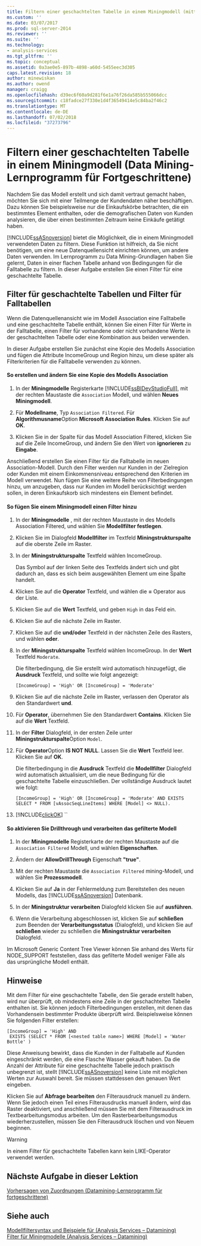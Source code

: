 ```yaml
---
title: Filtern einer geschachtelten Tabelle in einem Miningmodell (mittleres Datamining Tutorial) | Microsoft-Dokumentation
ms.custom: ''
ms.date: 03/07/2017
ms.prod: sql-server-2014
ms.reviewer: ''
ms.suite: ''
ms.technology:
- analysis-services
ms.tgt_pltfrm: ''
ms.topic: conceptual
ms.assetid: 0a3ae0e5-897b-4898-a60d-5455eec3d305
caps.latest.revision: 18
author: minewiskan
ms.author: owend
manager: craigg
ms.openlocfilehash: d39ec6f60a9d281f6e1a76f26da585b555066dcc
ms.sourcegitcommit: c18fadce27f330e1d4f36549414e5c84ba2f46c2
ms.translationtype: MT
ms.contentlocale: de-DE
ms.lasthandoff: 07/02/2018
ms.locfileid: "37273796"
---
```

# <a name="filtering-a-nested-table-in-a-mining-model-intermediate-data-mining-tutorial"></a>Filtern einer geschachtelten Tabelle in einem Miningmodell (Data Mining-Lernprogramm für Fortgeschrittene)
  Nachdem Sie das Modell erstellt und sich damit vertraut gemacht haben, möchten Sie sich mit einer Teilmenge der Kundendaten näher beschäftigen. Dazu können Sie beispielsweise nur die Einkaufskörbe betrachten, die ein bestimmtes Element enthalten, oder die demografischen Daten von Kunden analysieren, die über einen bestimmten Zeitraum keine Einkäufe getätigt haben.  
  
 [!INCLUDE[ssASnoversion](../includes/ssasnoversion-md.md)] bietet die Möglichkeit, die in einem Miningmodell verwendeten Daten zu filtern. Diese Funktion ist hilfreich, da Sie nicht benötigen, um eine neue Datenquellensicht einrichten können, um andere Daten verwenden. Im Lernprogramm zu Data Mining-Grundlagen haben Sie gelernt, Daten in einer flachen Tabelle anhand von Bedingungen für die Falltabelle zu filtern. In dieser Aufgabe erstellen Sie einen Filter für eine geschachtelte Tabelle.  
  
## <a name="filters-on-nested-vs-case-tables"></a>Filter für geschachtelte Tabellen und Filter für Falltabellen  
 Wenn die Datenquellenansicht wie im Modell Association eine Falltabelle und eine geschachtelte Tabelle enthält, können Sie einen Filter für Werte in der Falltabelle, einen Filter für vorhandene oder nicht vorhandene Werte in der geschachtelten Tabelle oder eine Kombination aus beiden verwenden.  
  
 In dieser Aufgabe erstellen Sie zunächst eine Kopie des Modells Association und fügen die Attribute IncomeGroup und Region hinzu, um diese später als Filterkriterien für die Falltabelle verwenden zu können.  
  
#### <a name="to-create-and-modify-a-copy-of-the-association-model"></a>So erstellen und ändern Sie eine Kopie des Modells Association  
  
1.  In der **Miningmodelle** Registerkarte [!INCLUDE[ssBIDevStudioFull](../includes/ssbidevstudiofull-md.md)], mit der rechten Maustaste die `Association` Modell, und wählen **Neues Miningmodell**.  
  
2.  Für **Modellname**, Typ `Association Filtered`. Für **Algorithmusname**Option **Microsoft Association Rules**. Klicken Sie auf **OK**.  
  
3.  Klicken Sie in der Spalte für das Modell Association Filtered, klicken Sie auf die Zeile IncomeGroup, und ändern Sie den Wert von **ignorieren** zu **Eingabe**.  
  
 Anschließend erstellen Sie einen Filter für die Falltabelle im neuen Association-Modell. Durch den Filter werden nur Kunden in der Zielregion oder Kunden mit einem Einkommensniveau entsprechend den Kriterien im Modell verwendet. Nun fügen Sie eine weitere Reihe von Filterbedingungen hinzu, um anzugeben, dass nur Kunden im Modell berücksichtigt werden sollen, in deren Einkaufskorb sich mindestens ein Element befindet.  
  
#### <a name="to-add-a-filter-to-a-mining-model"></a>So fügen Sie einem Miningmodell einen Filter hinzu  
  
1.  In der **Miningmodelle** , mit der rechten Maustaste in des Modells Association Filtered, und wählen Sie **Modellfilter festlegen**.  
  
2.  Klicken Sie im Dialogfeld **Modellfilter** im Textfeld **Miningstrukturspalte** auf die oberste Zeile im Raster.  
  
3.  In der **Miningstrukturspalte** Textfeld wählen IncomeGroup.  
  
     Das Symbol auf der linken Seite des Textfelds ändert sich und gibt dadurch an, dass es sich beim ausgewählten Element um eine Spalte handelt.  
  
4.  Klicken Sie auf die **Operator** Textfeld, und wählen die **=** Operator aus der Liste.  
  
5.  Klicken Sie auf die **Wert** Textfeld, und geben `High` in das Feld ein.  
  
6.  Klicken Sie auf die nächste Zeile im Raster.  
  
7.  Klicken Sie auf die **und/oder** Textfeld in der nächsten Zeile des Rasters, und wählen **oder**.  
  
8.  In der **Miningstrukturspalte** Textfeld wählen IncomeGroup. In der **Wert** Textfeld `Moderate`.  
  
     Die filterbedingung, die Sie erstellt wird automatisch hinzugefügt, die **Ausdruck** Textfeld, und sollte wie folgt angezeigt:  
  
     `[IncomeGroup] = 'High' OR [IncomeGroup] = 'Moderate'`  
  
9. Klicken Sie auf die nächste Zeile im Raster, verlassen den Operator als den Standardwert **und**.  
  
10. Für **Operator**, übernehmen Sie den Standardwert **Contains**. Klicken Sie auf die **Wert** Textfeld.  
  
11. In der **Filter** Dialogfeld, in der ersten Zeile unter **Miningstrukturspalte**Option `Model`.  
  
12. Für **Operator**Option **IS NOT NULL**. Lassen Sie die **Wert** Textfeld leer. Klicken Sie auf **OK**.  
  
     Die filterbedingung in die **Ausdruck** Textfeld die **Modellfilter** Dialogfeld wird automatisch aktualisiert, um die neue Bedingung für die geschachtelte Tabelle einzuschließen. Der vollständige Ausdruck lautet wie folgt:  
  
     `[IncomeGroup] = 'High' OR [IncomeGroup] = 'Moderate' AND EXISTS SELECT * FROM [vAssocSeqLineItems] WHERE [Model] <> NULL).`  
  
13. [!INCLUDE[clickOK](../includes/clickok-md.md)] ``  
  
#### <a name="to-enable-drillthrough-and-to-process-the-filtered-model"></a>So aktivieren Sie Drillthrough und verarbeiten das gefilterte Modell  
  
1.  In der **Miningmodelle** Registerkarte der rechten Maustaste auf die `Association Filtered` Modell, und wählen **Eigenschaften**.  
  
2.  Ändern der **AllowDrillThrough** Eigenschaft **"true"**.  
  
3.  Mit der rechten Maustaste die `Association Filtered` mining-Modell, und wählen Sie **Prozessmodell**.  
  
4.  Klicken Sie auf **Ja** in der Fehlermeldung zum Bereitstellen des neuen Modells, das [!INCLUDE[ssASnoversion](../includes/ssasnoversion-md.md)] Datenbank.  
  
5.  In der **Miningstruktur verarbeiten** Dialogfeld klicken Sie auf **ausführen**.  
  
6.  Wenn die Verarbeitung abgeschlossen ist, klicken Sie auf **schließen** zum Beenden der **Verarbeitungsstatus** (Dialogfeld), und klicken Sie auf **schließen** wieder zu schließen die **Miningstruktur verarbeiten**  Dialogfeld.  
  
 Im Microsoft Generic Content Tree Viewer können Sie anhand des Werts für NODE_SUPPORT feststellen, dass das gefilterte Modell weniger Fälle als das ursprüngliche Modell enthält.  
  
## <a name="remarks"></a>Hinweise  
 Mit dem Filter für eine geschachtelte Tabelle, den Sie gerade erstellt haben, wird nur überprüft, ob mindestens eine Zeile in der geschachtelten Tabelle enthalten ist. Sie können jedoch Filterbedingungen erstellen, mit denen das Vorhandensein bestimmter Produkte überprüft wird.  Beispielsweise können Sie folgenden Filter erstellen:  
  
```  
[IncomeGroup] = 'High' AND  
 EXISTS (SELECT * FROM [<nested table name>] WHERE [Model] = 'Water Bottle' )   
```  
  
 Diese Anweisung bewirkt, dass die Kunden in der Falltabelle auf Kunden eingeschränkt werden, die eine Flasche Wasser gekauft haben. Da die Anzahl der Attribute für eine geschachtelte Tabelle jedoch praktisch unbegrenzt ist, stellt [!INCLUDE[ssASnoversion](../includes/ssasnoversion-md.md)] keine Liste mit möglichen Werten zur Auswahl bereit. Sie müssen stattdessen den genauen Wert eingeben.  
  
 Klicken Sie auf **Abfrage bearbeiten** den Filterausdruck manuell zu ändern. Wenn Sie jedoch einen Teil eines Filterausdrucks manuell ändern, wird das Raster deaktiviert, und anschließend müssen Sie mit dem Filterausdruck im Textbearbeitungsmodus arbeiten. Um den Rasterbearbeitungsmodus wiederherzustellen, müssen Sie den Filterausdruck löschen und von Neuem beginnen.  
  
> [!WARNING]  
>  In einem Filter für geschachtelte Tabellen kann kein LIKE-Operator verwendet werden.  
  
## <a name="next-task-in-lesson"></a>Nächste Aufgabe in dieser Lektion  
 [Vorhersagen von Zuordnungen &#40;Datamining-Lernprogramm für fortgeschrittene&#41;](../../2014/tutorials/predicting-associations-intermediate-data-mining-tutorial.md)  
  
## <a name="see-also"></a>Siehe auch  
 [Modellfiltersyntax und Beispiele für &#40;Analysis Services – Datamining&#41;](../../2014/analysis-services/data-mining/model-filter-syntax-and-examples-analysis-services-data-mining.md)   
 [Filter für Miningmodelle &#40;Analysis Services – Datamining&#41;](../../2014/analysis-services/data-mining/filters-for-mining-models-analysis-services-data-mining.md)  
  
  
